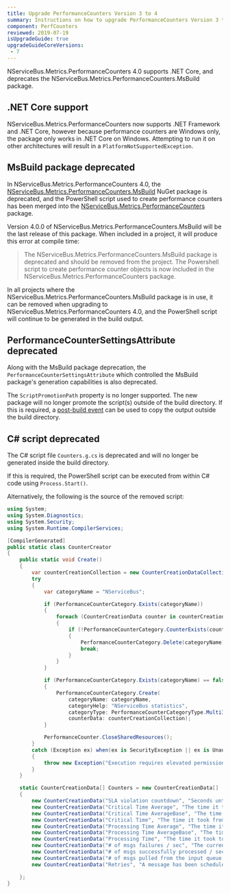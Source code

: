 ```yaml
---
title: Upgrade PerformanceCounters Version 3 to 4
summary: Instructions on how to upgrade PerformanceCounters Version 3 to 4.
component: PerfCounters
reviewed: 2019-07-19
isUpgradeGuide: true
upgradeGuideCoreVersions:
 - 7
---
```


NServiceBus.Metrics.PerformanceCounters 4.0 supports .NET Core, and deprecates the NServiceBus.Metrics.PerformanceCounters.MsBuild package.

## .NET Core support

NServiceBus.Metrics.PerformanceCounters now supports .NET Framework and .NET Core, however because performance counters are Windows only, the package only works in .NET Core on Windows. Attempting to run it on other architectures will result in a `PlatformNotSupportedException`.

## MsBuild package deprecated

In NServiceBus.Metrics.PerformanceCounters 4.0, the [NServiceBus.Metrics.PerformanceCounters.MsBuild](https://www.nuget.org/packages/NServiceBus.Metrics.PerformanceCounters.MsBuild) NuGet package is deprecated, and the PowerShell script used to create performance counters has been merged into the [NServiceBus.Metrics.PerformanceCounters](NServiceBus.Metrics.PerformanceCounters.MsBuild) package.

Version 4.0.0 of NServiceBus.Metrics.PerformanceCounters.MsBuild will be the last release of this package. When included in a project, it will produce this error at compile time:

> The NServiceBus.Metrics.PerformanceCounters.MsBuild package is deprecated and should be removed from the project. The Powershell script to create performance counter objects is now included in the NServiceBus.Metrics.PerformanceCounters package.

In all projects where the NServiceBus.Metrics.PerformanceCounters.MsBuild package is in use, it can be removed when upgrading to NServiceBus.Metrics.PerformanceCounters 4.0, and the PowerShell script will continue to be generated in the build output.

## PerformanceCounterSettingsAttribute deprecated

Along with the MsBuild package deprecation, the `PerformanceCounterSettingsAttribute` which controlled the MsBuild package's generation capabilities is also deprecated.

The `ScriptPromotionPath` property is no longer supported. The new package will no longer promote the script(s) outside of the build directory. If this is required, a [post-build event](https://docs.microsoft.com/en-us/cpp/build/how-to-use-build-events-in-msbuild-projects) can be used to copy the output outside the build directory.

## C# script deprecated

The C# script file `Counters.g.cs` is deprecated and will no longer be generated inside the build directory.

If this is required, the PowerShell script can be executed from within C# code using `Process.Start()`.

Alternatively, the following is the source of the removed script:

```csharp
using System;
using System.Diagnostics;
using System.Security;
using System.Runtime.CompilerServices;

[CompilerGenerated]
public static class CounterCreator 
{
    public static void Create() 
    {
        var counterCreationCollection = new CounterCreationDataCollection(Counters);
        try
        {
            var categoryName = "NServiceBus";

            if (PerformanceCounterCategory.Exists(categoryName))
            {
                foreach (CounterCreationData counter in counterCreationCollection)
                {
                    if (!PerformanceCounterCategory.CounterExists(counter.CounterName, categoryName))
                    {
                        PerformanceCounterCategory.Delete(categoryName);
                        break;
                    }
                }
            }

            if (PerformanceCounterCategory.Exists(categoryName) == false)
            {
                PerformanceCounterCategory.Create(
                    categoryName: categoryName,
                    categoryHelp: "NServiceBus statistics",
                    categoryType: PerformanceCounterCategoryType.MultiInstance,
                    counterData: counterCreationCollection);
            }

            PerformanceCounter.CloseSharedResources();
        }
        catch (Exception ex) when(ex is SecurityException || ex is UnauthorizedAccessException)
        {
            throw new Exception("Execution requires elevated permissions", ex);
        }
    }

    static CounterCreationData[] Counters = new CounterCreationData[]
    {
        new CounterCreationData("SLA violation countdown", "Seconds until the SLA for this endpoint is breached.", PerformanceCounterType.NumberOfItems32),
        new CounterCreationData("Critical Time Average", "The time it took from sending to processing the message.", PerformanceCounterType.AverageTimer32),
        new CounterCreationData("Critical Time AverageBase", "The time it took from sending to processing the message.", PerformanceCounterType.AverageBase),
        new CounterCreationData("Critical Time", "The time it took from sending to processing the message.", PerformanceCounterType.NumberOfItems32),
        new CounterCreationData("Processing Time Average", "The time it took to successfully process a message.", PerformanceCounterType.AverageTimer32),
        new CounterCreationData("Processing Time AverageBase", "The time it took to successfully process a message.", PerformanceCounterType.AverageBase),
        new CounterCreationData("Processing Time", "The time it took to successfully process a message.", PerformanceCounterType.NumberOfItems32),
        new CounterCreationData("# of msgs failures / sec", "The current number of failed processed messages by the transport per second.", PerformanceCounterType.RateOfCountsPerSecond32),
        new CounterCreationData("# of msgs successfully processed / sec", "The current number of messages processed successfully by the transport per second.", PerformanceCounterType.RateOfCountsPerSecond32),
        new CounterCreationData("# of msgs pulled from the input queue /sec", "The current number of messages pulled from the input queue by the transport per second.", PerformanceCounterType.RateOfCountsPerSecond32),
        new CounterCreationData("Retries", "A message has been scheduled for retry (FLR or SLR)", PerformanceCounterType.RateOfCountsPerSecond32),

    };
}
```

